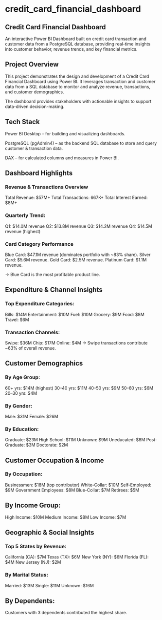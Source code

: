# credit_card_financial_dashboard

## Credit Card Financial Dashboard

An interactive Power BI Dashboard built on credit card transaction and customer data from a PostgreSQL database, providing real-time insights into customer behavior, revenue trends, and key financial metrics.

## Project Overview

This project demonstrates the design and development of a Credit Card Financial Dashboard using Power BI.
It leverages transaction and customer data from a SQL database to monitor and analyze revenue, transactions, and customer demographics.

The dashboard provides stakeholders with actionable insights to support data-driven decision-making.

## Tech Stack

Power BI Desktop – for building and visualizing dashboards.

PostgreSQL (pgAdmin4) – as the backend SQL database to store and query customer & transaction data.

DAX – for calculated columns and measures in Power BI.

## Dashboard Highlights
### Revenue & Transactions Overview

Total Revenue: $57M+
Total Transactions: 667K+
Total Interest Earned: $8M+

### Quarterly Trend:

Q1: $14.0M revenue
Q2: $13.8M revenue
Q3: $14.2M revenue
Q4: $14.5M revenue (highest)

### Card Category Performance

Blue Card: $47.1M revenue (dominates portfolio with ~83% share).
Silver Card: $5.6M revenue.
Gold Card: $2.5M revenue.
Platinum Card: $1.1M revenue.

-> Blue Card is the most profitable product line.

## Expenditure & Channel Insights

### Top Expenditure Categories:

Bills: $14M
Entertainment: $10M
Fuel: $10M
Grocery: $9M
Food: $8M
Travel: $6M

### Transaction Channels:

Swipe: $36M
Chip: $17M
Online: $4M
-> Swipe transactions contribute ~63% of overall revenue.

## Customer Demographics

### By Age Group:

60+ yrs: $14M (highest)
30–40 yrs: $11M
40–50 yrs: $9M
50–60 yrs: $6M
20–30 yrs: $4M

### By Gender:

Male: $31M
Female: $26M

### By Education:

Graduate: $23M
High School: $11M
Unknown: $9M
Uneducated: $8M
Post-Graduate: $3M
Doctorate: $2M

## Customer Occupation & Income

### By Occupation:

Businessmen: $18M (top contributor)
White-Collar: $10M
Self-Employed: $9M
Government Employees: $8M
Blue-Collar: $7M
Retirees: $5M

## By Income Group:

High Income: $10M
Medium Income: $8M
Low Income: $7M

## Geographic & Social Insights

### Top 5 States by Revenue:

California (CA): $7M
Texas (TX): $6M
New York (NY): $6M
Florida (FL): $4M
New Jersey (NJ): $2M

### By Marital Status:

Married: $13M
Single: $11M
Unknown: $16M

## By Dependents:

Customers with 3 dependents contributed the highest share.
